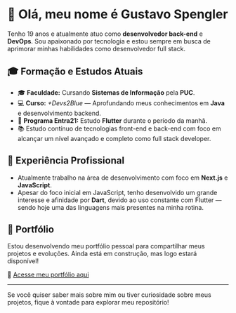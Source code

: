 # 👋 Olá, meu nome é Gustavo Spengler

Tenho 19 anos e atualmente atuo como **desenvolvedor back-end** e **DevOps**. Sou apaixonado por tecnologia e estou sempre em busca de aprimorar minhas habilidades como desenvolvedor full stack.

## 🎓 Formação e Estudos Atuais

- 🎓 **Faculdade:** Cursando **Sistemas de Informação** pela **PUC**.
- 💻 **Curso:** *+Devs2Blue* — Aprofundando meus conhecimentos em **Java** e desenvolvimento backend.
- 📱 **Programa Entra21:** Estudo **Flutter** durante o período da manhã.
- 📚 Estudo contínuo de tecnologias front-end e back-end com foco em alcançar um nível avançado e completo como full stack developer.

## 💼 Experiência Profissional

- Atualmente trabalho na área de desenvolvimento com foco em **Next.js** e **JavaScript**.
- Apesar do foco inicial em JavaScript, tenho desenvolvido um grande interesse e afinidade por **Dart**, devido ao uso constante com Flutter — sendo hoje uma das linguagens mais presentes na minha rotina.

## 🚀 Portfólio

Estou desenvolvendo meu portfólio pessoal para compartilhar meus projetos e evoluções. Ainda está em construção, mas logo estará disponível!

🔗 [Acesse meu portfólio aqui](https://seu-link-aqui.com) <!-- substitua pelo link real quando disponível -->

---

Se você quiser saber mais sobre mim ou tiver curiosidade sobre meus projetos, fique à vontade para explorar meu repositório!
